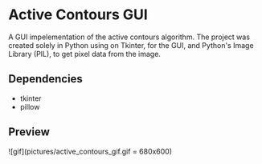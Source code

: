 # Active Contours GUI
A GUI impelementation of the active contours algorithm. The project was created solely in Python using on Tkinter, for the GUI, and Python's Image Library (PIL), to get pixel data from the image.

## Dependencies
- tkinter
- pillow

## Preview
![gif](pictures/active_contours_gif.gif = 680x600)
